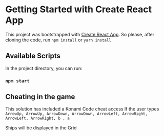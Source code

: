 # Getting Started with Create React App

This project was bootstrapped with [Create React App](https://github.com/facebook/create-react-app).
So please, after cloning the code, run `npm install` or `yarn install`

## Available Scripts

In the project directory, you can run:

### `npm start`


## Cheating in the game

This solution has included a Konami Code cheat access
If the user types `ArrowUp, ArrowUp, ArrowDown, ArrowDown, ArrowLeft, ArrowRight, ArrowLeft, ArrowRight, b , a`

Ships will be displayed in the Grid
